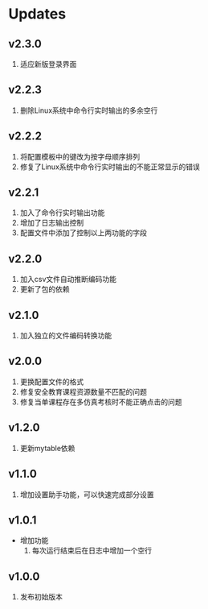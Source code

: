 # Updates
## v2.3.0
1. 适应新版登录界面
## v2.2.3
1. 删除Linux系统中命令行实时输出的多余空行
## v2.2.2
1. 将配置模板中的键改为按字母顺序排列
2. 修复了Linux系统中命令行实时输出的不能正常显示的错误
## v2.2.1
1. 加入了命令行实时输出功能
2. 增加了日志输出控制
3. 配置文件中添加了控制以上两功能的字段
## v2.2.0
1. 加入csv文件自动推断编码功能
2. 更新了包的依赖
## v2.1.0
1. 加入独立的文件编码转换功能
## v2.0.0
1. 更换配置文件的格式
2. 修复安全教育课程资源数量不匹配的问题
3. 修复当单课程存在多仿真考核时不能正确点击的问题
## v1.2.0
1. 更新mytable依赖
## v1.1.0
1. 增加设置助手功能，可以快速完成部分设置
## v1.0.1
- 增加功能
  1. 每次运行结束后在日志中增加一个空行
## v1.0.0
1. 发布初始版本
